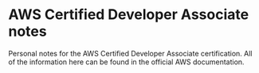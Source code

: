 # AWS Certified Developer Associate notes

Personal notes for the AWS Certified Developer Associate certification. All of the information here can be found in the official AWS documentation.
